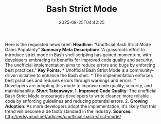 ﻿---
title: "Bash Strict Mode"
date: "2025-08-25T04:42:25"
category: "Markets"
summary: ""
slug: "bash strict mode"
source_urls:
  - "http://redsymbol.net/articles/unofficial-bash-strict-mode/"
seo:
  title: "Bash Strict Mode | Hash n Hedge"
  description: ""
  keywords: ["news", "markets", "brief"]
---
Here is the requested news brief:  **Headline:** "Unofficial Bash Strict Mode Gains Popularity"  **Summary Meta Description:** "A grassroots effort to introduce strict mode in Bash shell scripting has gained momentum, with developers embracing its benefits for improved code quality and security. The unofficial implementation aims to reduce errors and bugs by enforcing best practices."  **Key Points:**  * Unofficial Bash Strict Mode is a community-driven initiative to enhance the Bash shell. * The implementation enforces best practices and reduces errors through warnings and errors. * Developers are adopting this mode to improve code quality, security, and maintainability.  **Short Takeaways:**  1. **Improved Code Quality**: The unofficial Bash Strict Mode encourages developers to write cleaner, more reliable code by enforcing guidelines and reducing potential errors. 2. **Growing Adoption**: As more developers adopt the implementation, it's likely that this trend will become a de facto standard in the industry.  **Sources:**  http://redsymbol.net/articles/unofficial-bash-strict-mode/ 
